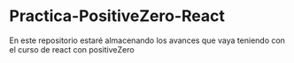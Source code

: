 # Practica-PositiveZero-React
En este repositorio estaré almacenando los avances que vaya teniendo con el curso de react con positiveZero
